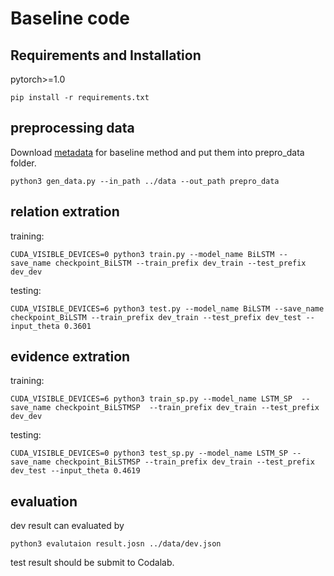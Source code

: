 # Baseline code

## Requirements and Installation

pytorch>=1.0

```
pip install -r requirements.txt
```

## preprocessing data
Download [metadata](https://cloud.tsinghua.edu.cn/d/99e1c0805eb64736af95/) for baseline method and put them into prepro_data folder.


```
python3 gen_data.py --in_path ../data --out_path prepro_data
```

## relation extration

training:
```
CUDA_VISIBLE_DEVICES=0 python3 train.py --model_name BiLSTM --save_name checkpoint_BiLSTM --train_prefix dev_train --test_prefix dev_dev
```

testing:
```
CUDA_VISIBLE_DEVICES=6 python3 test.py --model_name BiLSTM --save_name checkpoint_BiLSTM --train_prefix dev_train --test_prefix dev_test --input_theta 0.3601
```

## evidence extration

training:
```
CUDA_VISIBLE_DEVICES=6 python3 train_sp.py --model_name LSTM_SP  --save_name checkpoint_BiLSTMSP  --train_prefix dev_train --test_prefix dev_dev
```

testing:
```
CUDA_VISIBLE_DEVICES=0 python3 test_sp.py --model_name LSTM_SP --save_name checkpoint_BiLSTMSP --train_prefix dev_train --test_prefix dev_test --input_theta 0.4619
```

## evaluation

dev result can evaluated by 
```
python3 evalutaion result.josn ../data/dev.json
```

test result should be submit to Codalab.



